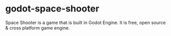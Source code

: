 # godot-space-shooter
Space Shooter is a game that is built in Godot Engine. It is free, open source &amp; cross platform game engine.
